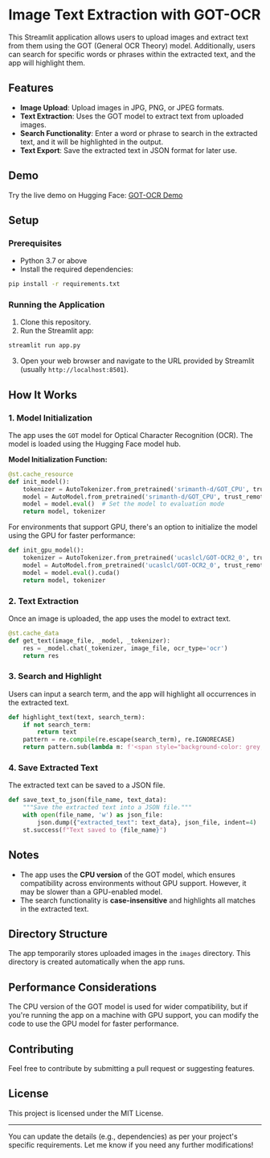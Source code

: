 # Image Text Extraction with GOT-OCR

This Streamlit application allows users to upload images and extract text from them using the GOT (General OCR Theory) model. Additionally, users can search for specific words or phrases within the extracted text, and the app will highlight them.

## Features

- **Image Upload**: Upload images in JPG, PNG, or JPEG formats.
- **Text Extraction**: Uses the GOT model to extract text from uploaded images.
- **Search Functionality**: Enter a word or phrase to search in the extracted text, and it will be highlighted in the output.
- **Text Export**: Save the extracted text in JSON format for later use.

## Demo

Try the live demo on Hugging Face: [GOT-OCR Demo](https://justin4602-ocr.hf.space)

## Setup

### Prerequisites

- Python 3.7 or above
- Install the required dependencies:

```bash
pip install -r requirements.txt
```

### Running the Application

1. Clone this repository.
2. Run the Streamlit app:

```bash
streamlit run app.py
```

3. Open your web browser and navigate to the URL provided by Streamlit (usually `http://localhost:8501`).

## How It Works

### 1. Model Initialization

The app uses the `GOT` model for Optical Character Recognition (OCR). The model is loaded using the Hugging Face model hub.

**Model Initialization Function:**

```python
@st.cache_resource
def init_model():
    tokenizer = AutoTokenizer.from_pretrained('srimanth-d/GOT_CPU', trust_remote_code=True)
    model = AutoModel.from_pretrained('srimanth-d/GOT_CPU', trust_remote_code=True, use_safetensors=True, pad_token_id=tokenizer.eos_token_id)
    model = model.eval()  # Set the model to evaluation mode
    return model, tokenizer
```

For environments that support GPU, there's an option to initialize the model using the GPU for faster performance:

```python
def init_gpu_model():
    tokenizer = AutoTokenizer.from_pretrained('ucaslcl/GOT-OCR2_0', trust_remote_code=True)
    model = AutoModel.from_pretrained('ucaslcl/GOT-OCR2_0', trust_remote_code=True, low_cpu_mem_usage=True, device_map='cuda', use_safetensors=True, pad_token_id=tokenizer.eos_token_id)
    model = model.eval().cuda()
    return model, tokenizer
```

### 2. Text Extraction

Once an image is uploaded, the app uses the model to extract text.

```python
@st.cache_data
def get_text(image_file, _model, _tokenizer):
    res = _model.chat(_tokenizer, image_file, ocr_type='ocr')
    return res
```

### 3. Search and Highlight

Users can input a search term, and the app will highlight all occurrences in the extracted text.

```python
def highlight_text(text, search_term):
    if not search_term:
        return text
    pattern = re.compile(re.escape(search_term), re.IGNORECASE)
    return pattern.sub(lambda m: f'<span style="background-color: grey;">{m.group()}</span>', text)
```

### 4. Save Extracted Text

The extracted text can be saved to a JSON file.

```python
def save_text_to_json(file_name, text_data):
    """Save the extracted text into a JSON file."""
    with open(file_name, 'w') as json_file:
        json.dump({"extracted_text": text_data}, json_file, indent=4)
    st.success(f"Text saved to {file_name}")
```

## Notes

- The app uses the **CPU version** of the GOT model, which ensures compatibility across environments without GPU support. However, it may be slower than a GPU-enabled model.
- The search functionality is **case-insensitive** and highlights all matches in the extracted text.

## Directory Structure

The app temporarily stores uploaded images in the `images` directory. This directory is created automatically when the app runs.

## Performance Considerations

The CPU version of the GOT model is used for wider compatibility, but if you're running the app on a machine with GPU support, you can modify the code to use the GPU model for faster performance.

## Contributing

Feel free to contribute by submitting a pull request or suggesting features.

## License

This project is licensed under the MIT License.

---

You can update the details (e.g., dependencies) as per your project's specific requirements. Let me know if you need any further modifications!
